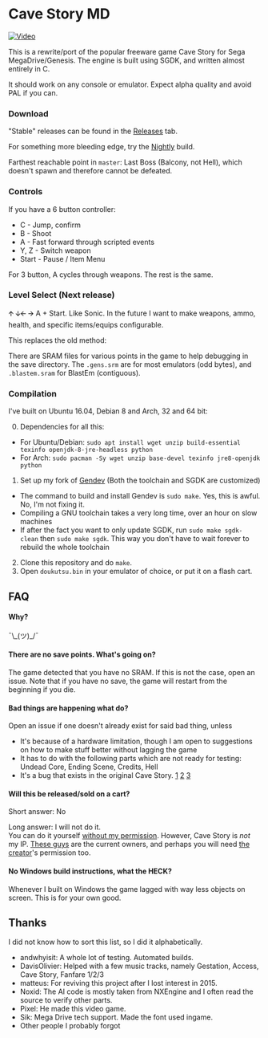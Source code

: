 # Cave Story MD
[![Video](http://img.youtube.com/vi/aZU133ekDVk/0.jpg)](http://www.youtube.com/watch?v=aZU133ekDVk)

This is a rewrite/port of the popular freeware game Cave Story for Sega MegaDrive/Genesis.
The engine is built using SGDK, and written almost entirely in C.

It should work on any console or emulator. Expect alpha quality and avoid PAL if you can.

### Download
"Stable" releases can be found in the [Releases](https://github.com/andwn/cave-story-md/releases) tab.

For something more bleeding edge, try the [Nightly](http://www.cavestory.org/md/nightly.zip) build.

Farthest reachable point in `master`: Last Boss (Balcony, not Hell), which doesn't spawn and therefore cannot be defeated.

### Controls
If you have a 6 button controller:

- C - Jump, confirm
- B - Shoot
- A - Fast forward through scripted events
- Y, Z - Switch weapon
- Start - Pause / Item Menu

For 3 button, A cycles through weapons. The rest is the same.

### Level Select (Next release)
🡩 🡫🡨 🡪  A + Start. Like Sonic. 
In the future I want to make weapons, ammo, health, and specific items/equips configurable.

This replaces the old method:

There are SRAM files for various points in the game to help debugging in the save directory.
The `.gens.srm` are for most emulators (odd bytes), and `.blastem.sram` for BlastEm (contiguous).

### Compilation
I've built on Ubuntu 16.04, Debian 8 and Arch, 32 and 64 bit:

0. Dependencies for all this:
  - For Ubuntu/Debian: `sudo apt install wget unzip build-essential texinfo openjdk-8-jre-headless python`
  - For Arch: `sudo pacman -Sy wget unzip base-devel texinfo jre8-openjdk python`
1. Set up my fork of [Gendev](https://github.com/andwn/gendev.git) (Both the toolchain and SGDK are customized)
  - The command to build and install Gendev is `sudo make`. Yes, this is awful. No, I'm not fixing it.
  - Compiling a GNU toolchain takes a very long time, over an hour on slow machines
  - If after the fact you want to only update SGDK, run `sudo make sgdk-clean` then `sudo make sgdk`. This way you don't have to wait forever to rebuild the whole toolchain
2. Clone this repository and do `make`.
3. Open `doukutsu.bin` in your emulator of choice, or put it on a flash cart.

## FAQ
#### Why?
¯\\\_(ツ)\_/¯

#### There are no save points. What's going on?
The game detected that you have no SRAM. If this is not the case, open an issue.
Note that if you have no save, the game will restart from the beginning if you die.

#### Bad things are happening what do?
Open an issue if one doesn't already exist for said bad thing, unless

- It's because of a hardware limitation, though I am open to suggestions on how to make stuff better without lagging the game
- It has to do with the following parts which are not ready for testing: Undead Core, Ending Scene, Credits, Hell
- It's a bug that exists in the original Cave Story. [1](https://www.youtube.com/watch?v=HFzS0bpc5kA) [2](http://cavestory.wikia.com/wiki/Sisters#Confrontation) [3](https://www.youtube.com/watch?v=wt7D3-COHJQ)

#### Will this be released/sold on a cart?
Short answer: No

Long answer: I will not do it. <br />
You can do it yourself [without my permission](LICENSE). However, Cave Story is *not* my IP. 
[These guys](http://www.nicalis.com/) are the current owners, and perhaps you will need [the creator](http://studiopixel.jp/)'s permission too.

#### No Windows build instructions, what the HECK?
Whenever I built on Windows the game lagged with way less objects on screen. This is for your own good.

## Thanks
I did not know how to sort this list, so I did it alphabetically.

- andwhyisit: A whole lot of testing. Automated builds.
- DavisOlivier: Helped with a few music tracks, namely Gestation, Access, Cave Story, Fanfare 1/2/3
- matteus: For reviving this project after I lost interest in 2015.
- Noxid: The AI code is mostly taken from NXEngine and I often read the source to verify other parts.
- Pixel: He made this video game.
- Sik: Mega Drive tech support. Made the font used ingame.
- Other people I probably forgot

